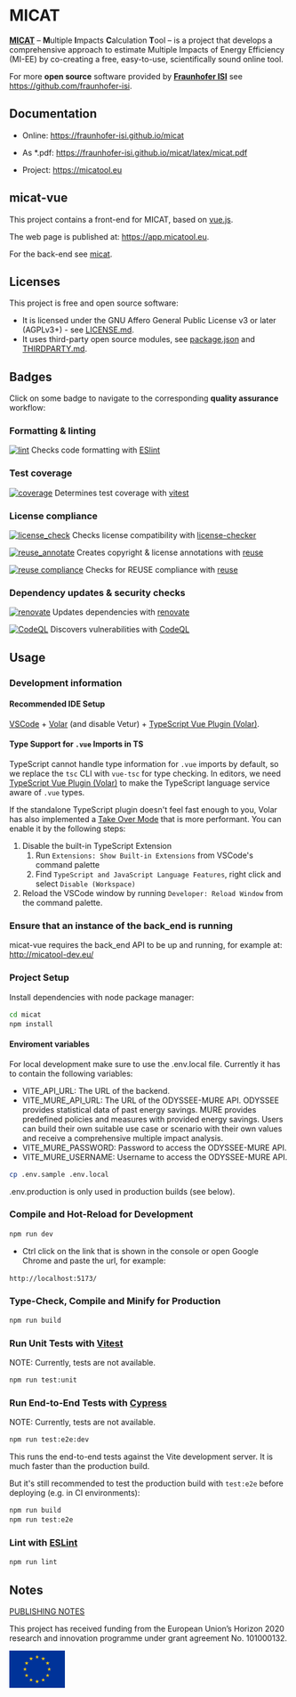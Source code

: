<!--
© 2025 Fraunhofer-Gesellschaft e.V., München

SPDX-License-Identifier: AGPL-3.0-or-later
-->

# MICAT

[**MICAT**](https://micatool.eu) – **M**ultiple **I**mpacts **C**alculation **T**ool – is a project that develops a comprehensive approach to estimate Multiple Impacts of Energy Efficiency (MI-EE) by co-creating a free, easy-to-use, scientifically sound online tool.

For more **open source** software provided by [**Fraunhofer ISI**](https://www.isi.fraunhofer.de/) see https://github.com/fraunhofer-isi.

## Documentation

- Online: https://fraunhofer-isi.github.io/micat

- As \*.pdf: https://fraunhofer-isi.github.io/micat/latex/micat.pdf

- Project: https://micatool.eu

## micat-vue

This project contains a front-end for MICAT, based on [vue.js](https://vuejs.org/).

The web page is published at: https://app.micatool.eu.

For the back-end see [micat](https://github.com/fraunhofer-isi/micat).

## Licenses

This project is free and open source software:

- It is licensed under the GNU Affero General Public License v3 or later (AGPLv3+) - see [LICENSE.md](./LICENSE.md).
- It uses third-party open source modules, see [package.json](./micat/package.json) and [THIRDPARTY.md](./THIRDPARTY.md).

## Badges

Click on some badge to navigate to the corresponding **quality assurance** workflow:

### Formatting & linting

[![lint](https://github.com/fraunhofer-isi/micat-vue/actions/workflows/lint.yml/badge.svg)](https://github.com/fraunhofer-isi/micat-vue/actions/workflows/lint.yml) Checks code formatting with [ESlint](https://eslint.org/)

### Test coverage

[![coverage](https://img.shields.io/endpoint?url=https://gist.githubusercontent.com/fhg-isi/4bb6f7ce335564341b0181db14bdc98f/raw/micat-vue_coverage.json)](https://github.com/fraunhofer-isi/micat-vue/actions/workflows/coverage.yml) Determines test coverage with [vitest](https://vitest.dev/guide/coverage.html)

### License compliance

[![license_check](https://github.com/fraunhofer-isi/micat-vue/actions/workflows/license_check.yml/badge.svg)](https://github.com/fraunhofer-isi/micat-vue/actions/workflows/license_check.yml) Checks license compatibility with [license-checker](https://github.com/davglass/license-checker)

[![reuse_annotate](https://github.com/fraunhofer-isi/micat-vue/actions/workflows/reuse_annotate.yml/badge.svg)](https://github.com/fraunhofer-isi/micat-vue/actions/workflows/reuse_annotate.yml) Creates copyright & license annotations with [reuse](https://git.fsfe.org/reuse/tool)

[![reuse compliance](https://api.reuse.software/badge/github.com/fraunhofer-isi/micat-vue)](https://api.reuse.software/info/github.com/fraunhofer-isi/micat-vue) Checks for REUSE compliance with [reuse](https://git.fsfe.org/reuse/tool)

### Dependency updates & security checks

[![renovate](https://github.com/fraunhofer-isi/micat-vue/actions/workflows/renovate.yml/badge.svg)](https://github.com/fraunhofer-isi/micat-vue/actions/workflows/renovate.yml) Updates dependencies with [renovate](https://github.com/renovatebot/renovate)

[![CodeQL](https://github.com/fraunhofer-isi/micat-vue/actions/workflows/github-code-scanning/codeql/badge.svg)](https://github.com/fraunhofer-isi/micat-vue/actions/workflows/github-code-scanning/codeql) Discovers vulnerabilities with [CodeQL](https://codeql.github.com/)

## Usage

### Development information

#### Recommended IDE Setup

[VSCode](https://code.visualstudio.com/) + [Volar](https://marketplace.visualstudio.com/items?itemName=Vue.volar) (and disable Vetur) + [TypeScript Vue Plugin (Volar)](https://marketplace.visualstudio.com/items?itemName=Vue.vscode-typescript-vue-plugin).

#### Type Support for `.vue` Imports in TS

TypeScript cannot handle type information for `.vue` imports by default, so we replace the `tsc` CLI with `vue-tsc` for type checking. In editors, we need [TypeScript Vue Plugin (Volar)](https://marketplace.visualstudio.com/items?itemName=Vue.vscode-typescript-vue-plugin) to make the TypeScript language service aware of `.vue` types.

If the standalone TypeScript plugin doesn't feel fast enough to you, Volar has also implemented a [Take Over Mode](https://github.com/johnsoncodehk/volar/discussions/471#discussioncomment-1361669) that is more performant. You can enable it by the following steps:

1. Disable the built-in TypeScript Extension
   1. Run `Extensions: Show Built-in Extensions` from VSCode's command palette
   2. Find `TypeScript and JavaScript Language Features`, right click and select `Disable (Workspace)`
2. Reload the VSCode window by running `Developer: Reload Window` from the command palette.

### Ensure that an instance of the back_end is running

micat-vue requires the back_end API to be up and running,
for example at: http://micatool-dev.eu/

### Project Setup

Install dependencies with node package manager:

```sh
cd micat
npm install
```

#### Enviroment variables

For local development make sure to use the .env.local file. Currently it has to contain the following variables:

- VITE_API_URL: The URL of the backend.
- VITE_MURE_API_URL: The URL of the ODYSSEE-MURE API. ODYSSEE provides statistical data of past energy savings. MURE provides predefined policies and measures with provided energy savings. Users can build their own suitable use case or scenario with their own values and receive a comprehensive multiple impact analysis.
- VITE_MURE_PASSWORD: Password to access the ODYSSEE-MURE API.
- VITE_MURE_USERNAME: Username to access the ODYSSEE-MURE API.

```sh
cp .env.sample .env.local
```

.env.production is only used in production builds (see below).

### Compile and Hot-Reload for Development

```sh
npm run dev
```

- Ctrl click on the link that is shown in the console or open Google Chrome and paste the url, for example:

`http://localhost:5173/`

### Type-Check, Compile and Minify for Production

```sh
npm run build
```

### Run Unit Tests with [Vitest](https://vitest.dev/)

NOTE: Currently, tests are not available.

```sh
npm run test:unit
```

### Run End-to-End Tests with [Cypress](https://www.cypress.io/)

NOTE: Currently, tests are not available.

```sh
npm run test:e2e:dev
```

This runs the end-to-end tests against the Vite development server.
It is much faster than the production build.

But it's still recommended to test the production build with `test:e2e` before deploying (e.g. in CI environments):

```sh
npm run build
npm run test:e2e
```

### Lint with [ESLint](https://eslint.org/)

```sh
npm run lint
```

## Notes

<p><a href="https://www.isi.fraunhofer.de/en/publishing-notes.html">PUBLISHING NOTES</a></p>

This project has received funding from the European Union’s Horizon 2020 research and innovation programme under grant agreement No. 101000132.

<img src="https://raw.githubusercontent.com/fraunhofer-isi/.github/refs/heads/main/eu_flag.jpg" alt="eu_flag" width="100px"/>

